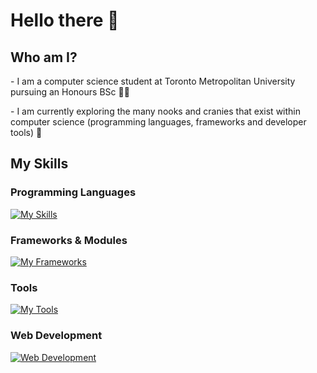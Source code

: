 # Hello there 👋

## Who am I?

\- I am a computer science student at Toronto Metropolitan University pursuing an Honours BSc 👨‍🎓

\- I am currently exploring the many nooks and cranies that exist within computer science (programming languages, frameworks and developer tools) 🔭

## My Skills

### Programming Languages
[![My Skills](https://skillicons.dev/icons?i=python,java,javascript)](https://skillicons.dev)

### Frameworks & Modules
[![My Frameworks](https://skillicons.dev/icons?i=flask,opencv)](https://skillicons.dev)

### Tools
[![My Tools](https://skillicons.dev/icons?i=git,github,powershell)](https://skillicons.dev)

### Web Development
[![Web Development](https://skillicons.dev/icons?i=html,css)](https://skillicons.dev)

<!--
**smm2005/smm2005** is a ✨ _special_ ✨ repository because its `README.md` (this file) appears on your GitHub profile.

Here are some ideas to get you started:

- 🔭 I’m currently working on ...
- 🌱 I’m currently learning ...
- 👯 I’m looking to collaborate on ...
- 🤔 I’m looking for help with ...
- 💬 Ask me about ...
- 📫 How to reach me: ...
- 😄 Pronouns: ...
- ⚡ Fun fact: ...
-->
